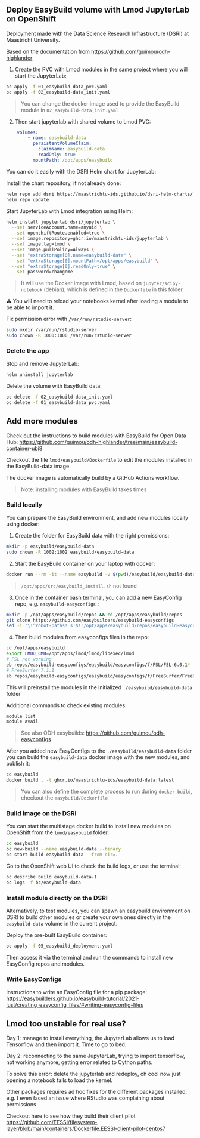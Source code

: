 ## Deploy EasyBuild volume with Lmod JupyterLab on OpenShift

Deployment made with the Data Science Research Infrastructure (DSRI) at Maastricht University. 

Based on the documentation from https://github.com/guimou/odh-highlander

1. Create the PVC with Lmod modules in the same project where you will start the JupyterLab:


```bash
oc apply -f 01_easybuild-data_pvc.yaml
oc apply -f 02_easybuild-data_init.yaml
```

> You can change the docker image used to provide the EasyBuild module in `02_easybuild-data_init.yaml`


2. Then start jupyterlab with shared volume to Lmod PVC:

```yaml
    volumes:
        - name: easybuild-data
          persistentVolumeClaim:
            claimName: easybuild-data
            readOnly: true
          mountPath: /opt/apps/easybuild
```

You can do it easily with the DSRI Helm chart for JupyterLab:

Install the chart repository, if not already done:

```bash
helm repo add dsri https://maastrichtu-ids.github.io/dsri-helm-charts/
helm repo update
```

Start JupyterLab with Lmod integration using Helm:

```bash
helm install jupyterlab dsri/jupyterlab \
  --set serviceAccount.name=anyuid \
  --set openshiftRoute.enabled=true \
  --set image.repository=ghcr.io/maastrichtu-ids/jupyterlab \
  --set image.tag=lmod \
  --set image.pullPolicy=Always \
  --set "extraStorage[0].name=easybuild-data" \
  --set "extraStorage[0].mountPath=/opt/apps/easybuild" \
  --set "extraStorage[0].readOnly=true" \
  --set password=changeme
```

> It will use the Docker image with Lmod, based on `jupyter/scipy-notebook` (debian), which is defined in the `Dockerfile` in this folder.

⚠️ You will need to reload your notebooks kernel after loading a module to be able to import it.

Fix permission error with `/var/run/rstudio-server`: 

```bash
sudo mkdir /var/run/rstudio-server
sudo chown -R 1000:1000 /var/run/rstudio-server
```

### Delete the app

Stop and remove JupyterLab:

```bash
helm uninstall jupyterlab
```

Delete the volume with EasyBuild data:

```bash
oc delete -f 02_easybuild-data_init.yaml
oc delete -f 01_easybuild-data_pvc.yaml
```

## Add more modules

Check out the instructions to build modules with EasyBuild for Open Data Hub: https://github.com/guimou/odh-highlander/tree/main/easybuild-container-ubi8

Checkout the file `lmod/easybuild/Dockerfile` to edit the modules installed in the EasyBuild-data image.

The docker image is automatically build by a GitHub Actions workflow.

> Note: installing modules with EasyBuild takes times

### Build locally

You can prepare the EasyBuild environment, and add new modules locally using docker:

1. Create the folder for EasyBuild data with the right permissions:

```bash
mkdir -p easybuild/easybuild-data
sudo chown -R 1002:1002 easybuild/easybuild-data
```

2. Start the EasyBuild container on your laptop with docker:

```bash
docker run --rm -it --name easybuild -v $(pwd)/easybuild/easybuild-data:/opt/apps/easybuild:z quay.io/guimou/easybuild-ubi8-py39 bash -c "/opt/app-root/src/easybuild_install.sh && bash"
```

> `/opt/apps/src/easybuild_install.sh` not found

3. Once in the container bash terminal, you can add a new EasyConfig repo, e.g. `easybuild-easyconfigs` :

```bash
mkdir -p /opt/apps/easybuild/repos && cd /opt/apps/easybuild/repos
git clone https://github.com/easybuilders/easybuild-easyconfigs
sed -i '\!^robot-paths! s!$!:/opt/apps/easybuild/repos/easybuild-easyconfigs/!' /opt/apps/easybuild/easybuild.d/config.cfg
```

4. Then build modules from easyconfigs files in the repo:

```bash
cd /opt/apps/easybuild
export LMOD_CMD=/opt/apps/lmod/lmod/libexec/lmod
# FSL not working
eb repos/easybuild-easyconfigs/easybuild/easyconfigs/f/FSL/FSL-6.0.1* --download-timeout=1000 -r
# FreeSurfer 7.1.1
eb repos/easybuild-easyconfigs/easybuild/easyconfigs/f/FreeSurfer/FreeSurfer-7.1.1-centos* --download-timeout=1000 -r
```

This will preinstall the modules in the initialized `./easybuild/easybuild-data` folder

Additional commands to check existing modules:

```bash
module list
module avail
```

> See also ODH easybuilds: https://github.com/guimou/odh-easyconfigs

After you added new EasyConfigs to the `./easybuild/easybuild-data` folder you can build the `easybuild-data` docker image with the new modules, and publish it:

```bash
cd easybuild
docker build . -t ghcr.io/maastrichtu-ids/easybuild-data:latest
```

> You can also define the complete process to run during `docker build`, checkout the `easybuild/Dockerfile`

### Build image on the DSRI

You can start the multistage docker build to install new modules on OpenShift from the `lmod/easybuild` folder:

```bash
cd easybuild
oc new-build --name easybuild-data --binary
oc start-build easybuild-data --from-dir=.
```

Go to the OpenShift web UI to check the build logs, or use the terminal:

```bash
oc describe build easybuild-data-1 
oc logs -f bc/easybuild-data
```

### Install module directly on the DSRI

Alternatively, to test modules, you can spawn an easybuild environment on DSRI to build other modules or create your own ones directly in the `easybuild-data` volume in the current project.

Deploy the pre-built EasyBuild container:

```bash
oc apply -f 05_easybuild_deployment.yaml
```

Then access it via the terminal and run the commands to install new EasyConfig repos and modules.

### Write EasyConfigs 

Instructions to write an EasyConfig file for a pip package: https://easybuilders.github.io/easybuild-tutorial/2021-lust/creating_easyconfig_files/#writing-easyconfig-files

## Lmod too unstable for real use?

Day 1: manage to install everything, the JupyterLab allows us to load Tensorflow and then import it. Time to go to bed.

Day 2: reconnecting to the same JupyterLab, trying to import tensorflow, not working anymore, getting error related to Cython paths.

To solve this error: delete the jupyterlab and redeploy, oh cool now just opening a notebook fails to load the kernel.

Other packages requires ad hoc fixes for the different packages installed, e.g. I even faced an issue where RStudio was complaining about permissions

Checkout here to see how they build their client pilot https://github.com/EESSI/filesystem-layer/blob/main/containers/Dockerfile.EESSI-client-pilot-centos7